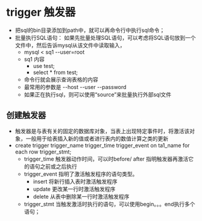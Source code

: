 # trigger 触发器

- 把sql的bin目录添加到path中，就可以再命令行中执行sql命令；
- 批量执行SQL语句： 如果先批量处理SQL语句，可以考虑将SQL语句放到一个文件中，然后告诉mysql从该文件中读取输入，
	- mysql < sq1 --user=root
	- sq1 内容
		- use test;
		- select * from test;
	- 命令行就会展示查询表格的内容
	- 最常用的参数是 --host --user --password
	- 如果正在执行sql，则可以使用“source”来批量执行外部sql文件

## 创建触发器
- 触发器是与表有关的固定的数据库对象，当表上出现特定事件时，将激活该对象，一般用于给表插入新的值或者进行表内的数值计算之类的更新
- create trigger trigger_name trigger_time trigger_event on ta1_name for each row trigger_stmt;
	- trigger_time 触发器动作时间，可以时before/ after 指明触发器再激活它的语句之前或之后执行
	- trigger_event 指明了激活触发程序的语句类型。
		- insert 将新行插入表时激活触发程序
		- update 更改某一行时激活触发程序
		- delete 从表中删除某一行时激活触发程序
	- trigger_stmt 当触发激活时执行的语句，可以使用begin。。。end执行多个语句；
